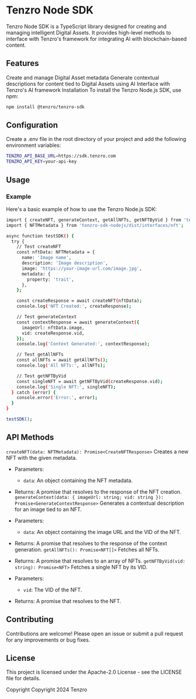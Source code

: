 # Tenzro Node SDK
Tenzro Node SDK is a TypeScript library designed for creating and managing intelligent Digital Assets. It provides high-level methods to interface with Tenzro's framework for integrating AI with blockchain-based content.

## Features
Create and manage Digital Asset metadata
Generate contextual descriptions for content tied to Digital Assets using AI
Interface with Tenzro's AI framework
Installation
To install the Tenzro Node.js SDK, use npm:

```bash
npm install @tenzro/tenzro-sdk
```

## Configuration
Create a .env file in the root directory of your project and add the following environment variables:

```bash
TENZRO_API_BASE_URL=https://sdk.tenzro.com
TENZRO_API_KEY=your-api-key
```

## Usage
### Example
Here's a basic example of how to use the Tenzro Node.js SDK:

```bash
import { createNFT, generateContext, getAllNFTs, getNFTByVid } from 'tenzro-sdk-nodejs';
import { NFTMetadata } from 'tenzro-sdk-nodejs/dist/interfaces/nft';

async function testSDK() {
  try {
    // Test createNFT
    const nftData: NFTMetadata = {
      name: 'Image name',
      description: 'Image description',
      image: 'https://your-image-url.com/image.jpg',
      metadata: {
        property: 'trait',
      },
    };

    const createResponse = await createNFT(nftData);
    console.log('NFT Created:', createResponse);

    // Test generateContext
    const contextResponse = await generateContext({
      imageUrl: nftData.image,
      vid: createResponse.vid,
    });
    console.log('Context Generated:', contextResponse);

    // Test getAllNFTs
    const allNFTs = await getAllNFTs();
    console.log('All NFTs:', allNFTs);

    // Test getNFTByVid
    const singleNFT = await getNFTByVid(createResponse.vid);
    console.log('Single NFT:', singleNFT);
  } catch (error) {
    console.error('Error:', error);
  }
}

testSDK();
```

## API Methods
`createNFT(data: NFTMetadata): Promise<CreateNFTResponse>`
Creates a new NFT with the given metadata.

- Parameters:
  - `data`: An object containing the NFT metadata.
- Returns: A promise that resolves to the response of the NFT creation.
`generateContext(data: { imageUrl: string; vid: string }): Promise<GenerateContextResponse>`
Generates a contextual description for an image tied to an NFT.

- Parameters:
  - `data`: An object containing the image URL and the VID of the NFT.
- Returns: A promise that resolves to the response of the context generation.
`getAllNFTs(): Promise<NFT[]>`
Fetches all NFTs.

- Returns: A promise that resolves to an array of NFTs.
`getNFTByVid(vid: string): Promise<NFT>`
Fetches a single NFT by its VID.

- Parameters:
  - `vid`: The VID of the NFT.
- Returns: A promise that resolves to the NFT.

## Contributing
Contributions are welcome! Please open an issue or submit a pull request for any improvements or bug fixes.

## License
This project is licensed under the Apache-2.0 License - see the LICENSE file for details.

Copyright
Copyright 2024 Tenzro
